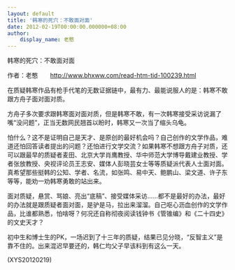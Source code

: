```yaml
---
layout: default
title: '韩寒的死穴：不敢面对面'
date: 2012-02-19T00:00:00.000000+08:00
author:
    display_name: 老憨
---
```


韩寒的死穴：不敢面对面

作者：老憨　　http://www.bhxww.com/read-htm-tid-100239.html

在质疑韩寒作品有枪手代笔的无数证据链中，最有力、最能说服人的是：韩寒不敢跟方舟子面对面对质。

方舟子多次要求跟韩寒面对面对质，但是韩寒不敢，有一次韩寒接受采访说漏了嘴“没问题”，正当无数网民翘首以盼时，韩寒又一次当了缩头乌龟。

怕什么？这不是证明自己是天才、是原创的最好机会吗？自己创作的文学作品，难道还怕回答读者提出的问题？还怕进行文学交流？如果韩寒不想跟方舟子对质，还可以跟最早的质疑者麦田、北京大学肖鹰教授、华中师范大学博导戴建业教授、学者张放教授、央视评论员王志安、媒体人彭晓芸女士等等质疑派代表人士面对面。真希望那些挺韩的公知、学者、名流，如张鸣、易中天、鲍鹏山、梁文道、许子东等等，能劝一劝韩寒勇敢的站出来。

面对质疑，悬赏、骂娘、亮出“底稿”、接受媒体采访……都不是最好的办法，最好的办法就是跟质疑者面对面，是驴是马，拉出来溜溜。自己呕心沥血创作的文学作品，比谁都熟悉，怕啥呀？何况还自称彻夜阅读钱钟书《管锥编》和《二十四史》的文史天才？

初中生和博士生的PK，一场迟到了十三年的质疑，结果已见分晓，“反智主义”是靠不住的。出来混迟早要还的，韩仁均父子早该料到有这么一天。

(XYS20120219)

